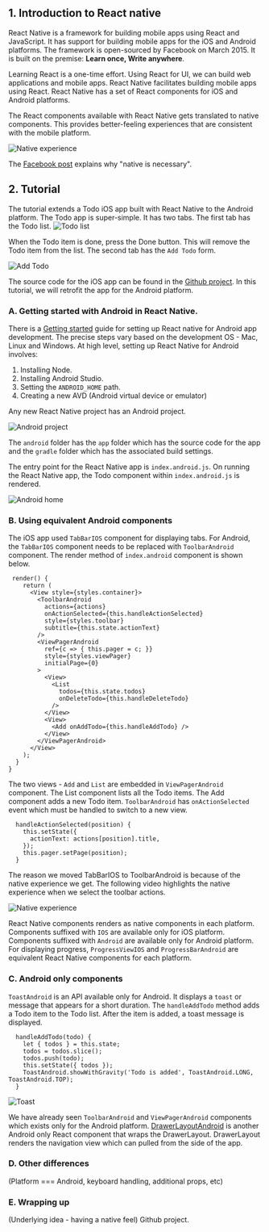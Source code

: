 ## 1. Introduction to React native
React Native is a framework for building mobile apps using React and JavaScript. It has support for building mobile apps for the iOS and Android platforms. The framework is open-sourced by Facebook on March 2015. It is built on the premise: **Learn once, Write anywhere**.

Learning React is a one-time effort. Using React for UI, we can build web applications and mobile apps.  React Native facilitates building mobile apps using React. React Native has a set of React components for iOS and Android platforms.

The React components available with React Native gets translated to native components. This provides better-feeling experiences that are consistent with the mobile platform.

![Native experience](https://cdn.filestackcontent.com/UImfsa8oT293dLJNKxIa "Native experience")

The [Facebook post](https://code.facebook.com/posts/1014532261909640/react-native-bringing-modern-web-techniques-to-mobile/) explains why "native is necessary".

## 2. Tutorial
The tutorial extends a Todo iOS app built with React Native to the Android platform. The Todo app is super-simple. It has two tabs. The first tab has the Todo list.
![Todo list](https://cdn.filestackcontent.com/kKhQMm8sTuHcHRb9Q1xQ "Todo list")

When the Todo item is done, press the Done button. This will remove the Todo item from the list. The second tab has the `Add Todo` form.

![Add Todo](https://cdn.filestackcontent.com/dVQ4SriRSFmgmkJhQphZ "Add Todo")

The source code for the iOS app can be found in the [Github project](https://github.com/vijayst/react-native-todo). In this tutorial, we will retrofit the app for the Android platform.

### A. Getting started with Android in React Native.
There is a [Getting started](https://facebook.github.io/react-native/docs/getting-started.html) guide for setting up React native for Android app development. The precise steps vary based on the development OS - Mac, Linux and Windows. At high level, setting up React Native for Android involves:

1. Installing Node.
2. Installing Android Studio.
3. Setting the `ANDROID_HOME` path.
4. Creating a new AVD (Android virtual device or emulator)

Any new React Native project has an Android project.

![Android project](https://cdn.filestackcontent.com/VJHmFBfYTHC7ZsOUAJQ7 "Android project")

The `android` folder has the `app` folder which has the source code for the app and the `gradle` folder which has the associated build settings.

The entry point for the React Native app is `index.android.js`. On running the React Native app, the Todo component within `index.android.js` is rendered.

![Android home](https://cdn.filestackcontent.com/C2RgWBTQSWytI5W7QP06 "Android home")

### B.  Using equivalent Android components

The iOS app used `TabBarIOS` component for displaying tabs. For Android, the `TabBarIOS` component needs to be replaced with `ToolbarAndroid` component. The render method of `index.android` component is shown below.


```
 render() {
    return (
      <View style={styles.container}>
        <ToolbarAndroid
          actions={actions}
          onActionSelected={this.handleActionSelected}
          style={styles.toolbar}
          subtitle={this.state.actionText}
        />
        <ViewPagerAndroid
          ref={c => { this.pager = c; }}
          style={styles.viewPager}
          initialPage={0}
        >
          <View>
            <List
              todos={this.state.todos}
              onDeleteTodo={this.handleDeleteTodo}
            />
          </View>
          <View>
            <Add onAddTodo={this.handleAddTodo} />
          </View>
        </ViewPagerAndroid>
      </View>
    );
  }
}
```
The two views - `Add` and `List` are embedded in `ViewPagerAndroid` component. The List component lists all the Todo items. The Add component adds a new Todo item. `ToolbarAndroid` has `onActionSelected` event which must be handled to switch to a new view.

```
  handleActionSelected(position) {
    this.setState({
      actionText: actions[position].title,
    });
    this.pager.setPage(position);
  }
```
The reason we moved TabBarIOS to ToolbarAndroid is because of the native experience we get. The following video highlights the native experience when we select the toolbar actions.

![Native experience](https://cdn.filestackcontent.com/3jwvOzfmSlqbHmGti381 "Native experience")

React Native components renders as native components in each platform. Components suffixed with `IOS` are available only for iOS platform. Components suffixed with `Android` are available only for Android platform. For displaying progress, `ProgressViewIOS` and `ProgressBarAndroid` are equivalent React Native components for each platform.


### C. Android only components
`ToastAndroid` is an API available only for Android. It displays a `toast` or message that appears for a short duration. The `handleAddTodo` method adds a Todo item to the Todo list. After the item is added, a toast message is displayed.

```
  handleAddTodo(todo) {
    let { todos } = this.state;
    todos = todos.slice();
    todos.push(todo);
    this.setState({ todos });
    ToastAndroid.showWithGravity('Todo is added', ToastAndroid.LONG, ToastAndroid.TOP);
  }
```

![Toast](https://cdn.filestackcontent.com/fpEiXjCT6iROoghFaXp7 "Toast")

We have already seen `ToolbarAndroid` and `ViewPagerAndroid` components which exists only for the Android platform. [DrawerLayoutAndroid](https://facebook.github.io/react-native/docs/drawerlayoutandroid.html) is another Android only React component that wraps the DrawerLayout. DrawerLayout renders the navigation view which can pulled from the side of the app.

### D. Other differences

(Platform === Android, keyboard handling, additional props, etc)

### E. Wrapping up
(Underlying idea - having a native feel)
Github project.
